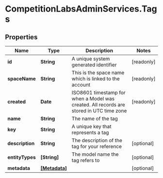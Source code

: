 # CompetitionLabsAdminServices.Tags

## Properties

Name | Type | Description | Notes
------------ | ------------- | ------------- | -------------
**id** | **String** | A unique system generated identifier | [readonly] 
**spaceName** | **String** | This is the space name which is linked to the account | [readonly] 
**created** | **Date** | ISO8601 timestamp for when a Model was created. All records are stored in UTC time zone | [readonly] 
**name** | **String** | The name of the tag | 
**key** | **String** | A unique key that represents a tag | 
**description** | **String** | The description of the tag for your reference | [optional] 
**entityTypes** | **[String]** | The model name the tag refers to | [optional] 
**metadata** | [**[Metadata]**](Metadata.md) |  | [optional] 


